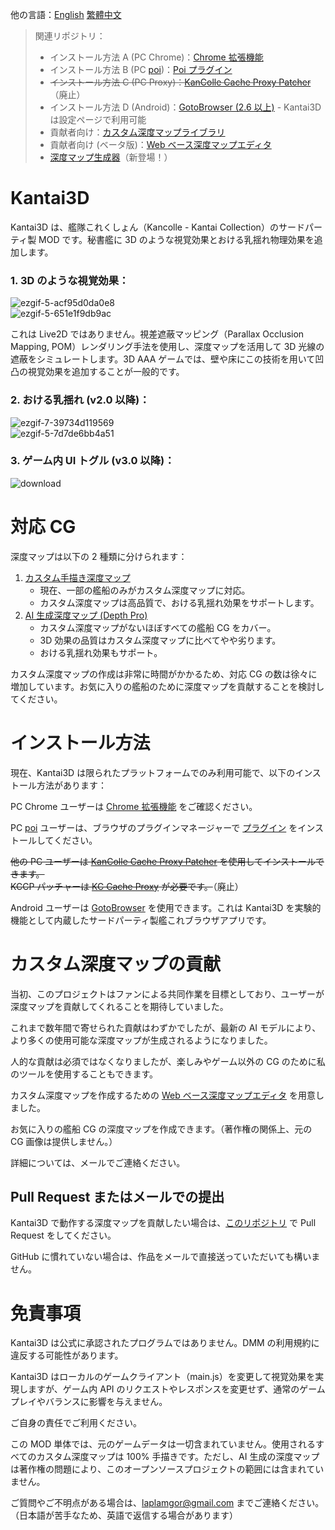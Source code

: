 他の言語：[English](https://github.com/laplamgor/kantai3d/blob/main/README.md) [繁體中文](https://github.com/laplamgor/kantai3d/blob/main/README.zh-Hant.md)

> 関連リポジトリ：
> * インストール方法 A (PC Chrome)：[Chrome 拡張機能](https://github.com/laplamgor/kantai3d-chrome-extension)
> * インストール方法 B (PC [poi](https://github.com/poooi/poi))：[Poi プラグイン](https://github.com/laplamgor/kantai3d-poi-plugin)
> * ~~インストール方法 C (PC Proxy)：[KanColle Cache Proxy Patcher](https://github.com/laplamgor/kantai3d-kccp-patcher)~~（廃止）
> * インストール方法 D (Android)：[GotoBrowser (2.6 以上)](https://github.com/antest1/GotoBrowser) - Kantai3D は設定ページで利用可能
> * 貢献者向け：[カスタム深度マップライブラリ](https://github.com/laplamgor/kantai3d-depth-maps)
> * 貢献者向け (ベータ版)：[Web ベース深度マップエディタ](https://github.com/laplamgor/kantai3d-online-editor)
> * [深度マップ生成器](https://github.com/laplamgor/kantai3d-depth-gen)（新登場！）

# Kantai3D
Kantai3D は、艦隊これくしょん（Kancolle - Kantai Collection）のサードパーティ製 MOD です。秘書艦に 3D のような視覚効果とおける乳揺れ物理効果を追加します。

### 1. 3D のような視覚効果：
![ezgif-5-acf95d0da0e8](https://user-images.githubusercontent.com/11514317/144702625-fcf94f94-adc7-4741-b098-976cf757c556.gif)  
![ezgif-5-651e1f9db9ac](https://user-images.githubusercontent.com/11514317/144702627-36642582-4b92-4af7-8c58-613d7acca56e.gif)

これは Live2D ではありません。視差遮蔽マッピング（Parallax Occlusion Mapping, POM）レンダリング手法を使用し、深度マップを活用して 3D 光線の遮蔽をシミュレートします。3D AAA ゲームでは、壁や床にこの技術を用いて凹凸の視覚効果を追加することが一般的です。

### 2. おける乳揺れ (v2.0 以降)：
![ezgif-7-39734d119569](https://user-images.githubusercontent.com/11514317/134775124-3ceb0bc6-a425-47c9-8219-5fb181767ade.gif)  
![ezgif-5-7d7de6bb4a51](https://user-images.githubusercontent.com/11514317/144702132-9954f9ad-f43a-41f3-8db9-6eceda3ca156.gif)

### 3. ゲーム内 UI トグル (v3.0 以降)：
![download](https://user-images.githubusercontent.com/11514317/166011636-9b9a93cc-5786-4983-91a1-963da70ce514.png)

# 対応 CG

深度マップは以下の 2 種類に分けられます：
1. [カスタム手描き深度マップ](https://github.com/users/laplamgor/projects/3/views/1)
   - 現在、一部の艦船のみがカスタム深度マップに対応。
   - カスタム深度マップは高品質で、おける乳揺れ効果をサポートします。
2. [AI 生成深度マップ (Depth Pro)](https://github.com/laplamgor/kantai3d-depth-gen)
   - カスタム深度マップがないほぼすべての艦船 CG をカバー。
   - 3D 効果の品質はカスタム深度マップに比べてやや劣ります。
   - おける乳揺れ効果もサポート。

カスタム深度マップの作成は非常に時間がかかるため、対応 CG の数は徐々に増加しています。お気に入りの艦船のために深度マップを貢献することを検討してください。

# インストール方法

現在、Kantai3D は限られたプラットフォームでのみ利用可能で、以下のインストール方法があります：

PC Chrome ユーザーは [Chrome 拡張機能](https://github.com/laplamgor/kantai3d-chrome-extension) をご確認ください。

PC [poi](https://github.com/poooi/poi) ユーザーは、ブラウザのプラグインマネージャーで [プラグイン](https://github.com/laplamgor/kantai3d-poi-plugin) をインストールしてください。

~~他の PC ユーザーは [KanColle Cache Proxy Patcher](https://github.com/laplamgor/kantai3d-kccp-patcher) を使用してインストールできます。~~  
~~KCCP パッチャーは [KC Cache Proxy](https://github.com/Tibowl/KCCacheProxy) が必要です。~~（廃止）

Android ユーザーは [GotoBrowser](https://github.com/antest1/GotoBrowser) を使用できます。これは Kantai3D を実験的機能として内蔵したサードパーティ製艦これブラウザアプリです。

# カスタム深度マップの貢献

当初、このプロジェクトはファンによる共同作業を目標としており、ユーザーが深度マップを貢献してくれることを期待していました。

これまで数年間で寄せられた貢献はわずかでしたが、最新の AI モデルにより、より多くの使用可能な深度マップが生成されるようになりました。

人的な貢献は必須ではなくなりましたが、楽しみやゲーム以外の CG のために私のツールを使用することもできます。

カスタム深度マップを作成するための [Web ベース深度マップエディタ](https://github.com/laplamgor/kantai3d-online-editor) を用意しました。

お気に入りの艦船 CG の深度マップを作成できます。（著作権の関係上、元の CG 画像は提供しません。）

詳細については、メールでご連絡ください。

## Pull Request またはメールでの提出

Kantai3D で動作する深度マップを貢献したい場合は、[このリポジトリ](https://github.com/laplamgor/kantai3d-depth-maps) で Pull Request をしてください。

GitHub に慣れていない場合は、作品をメールで直接送っていただいても構いません。

# 免責事項
Kantai3D は公式に承認されたプログラムではありません。DMM の利用規約に違反する可能性があります。

Kantai3D はローカルのゲームクライアント（main.js）を変更して視覚効果を実現しますが、ゲーム内 API のリクエストやレスポンスを変更せず、通常のゲームプレイやバランスに影響を与えません。

ご自身の責任でご利用ください。

この MOD 単体では、元のゲームデータは一切含まれていません。使用されるすべてのカスタム深度マップは 100% 手描きです。ただし、AI 生成の深度マップは著作権の問題により、このオープンソースプロジェクトの範囲には含まれていません。

ご質問やご不明点がある場合は、laplamgor@gmail.com までご連絡ください。（日本語が苦手なため、英語で返信する場合があります）

